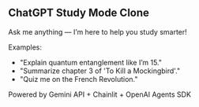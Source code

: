 ## ChatGPT Study Mode Clone

Ask me anything — I’m here to help you study smarter!

Examples:
- "Explain quantum entanglement like I’m 15."
- "Summarize chapter 3 of 'To Kill a Mockingbird'."
- "Quiz me on the French Revolution."

Powered by Gemini API + Chainlit + OpenAI Agents SDK